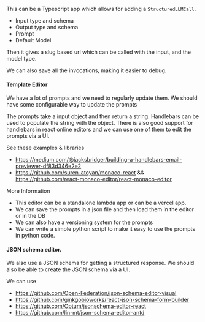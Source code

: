 This can be a Typescript app which allows for adding a `StructuredLLMCall`.
- Input type and schema
- Output type and schema
- Prompt
- Default Model

Then it gives a slug based url which can be called with the input, and the model type.

We can also save all the invocations, making it easier to debug.

#### Template Editor
We have a lot of prompts and we need to regularly update them. We should have some configurable way to update the prompts

The prompts take a input object and then return a string. Handlebars can be used to populate the string with the object.
There is also good support for handlebars in react online editors and we can use one of them to edit the prompts via a UI.

See these examples & libraries
- https://medium.com/@jacksbridger/building-a-handlebars-email-previewer-df83d346e2e2
- https://github.com/suren-atoyan/monaco-react && https://github.com/react-monaco-editor/react-monaco-editor

More Information
- This editor can be a standalone lambda app or can be a vercel app.
- We can save the prompts in a json file and then load them in the editor or in the DB
- We can also have a versioning system for the prompts
- We can write a simple python script to make it easy to use the prompts in python code.


#### JSON schema editor.
We also use a JSON schema for getting a structured response. We should also be able to create the JSON schema via a UI.

We can use
- https://github.com/Open-Federation/json-schema-editor-visual
- https://github.com/ginkgobioworks/react-json-schema-form-builder
- https://github.com/Optum/jsonschema-editor-react
- https://github.com/lin-mt/json-schema-editor-antd

